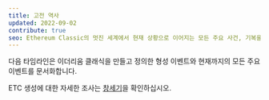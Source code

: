 ```yaml
---
title: 고전 역사
updated: 2022-09-02
contribute: true
seo: Ethereum Classic의 멋진 세계에서 현재 상황으로 이어지는 모든 주요 사건, 기복을 다루는 역사적 타임 라인.
---
```


다음 타임라인은 이더리움 클래식을 만들고 정의한 형성 이벤트와 현재까지의 모든 주요 이벤트를 문서화합니다.

ETC 생성에 대한 자세한 조사는 [창세기](/why-classic/genesis)을 확인하십시오.
